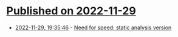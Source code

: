 # [Published on 2022-11-29](index.md)

* [2022-11-29, 19:35:46](https://lobste.rs/s/sbsqgy/need_for_speed_static_analysis_version) - [Need for speed: static analysis version](https://r2c.dev/blog/2022/static-analysis-speed/)
